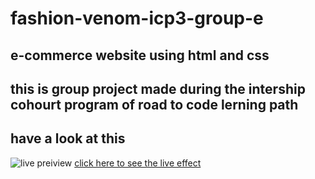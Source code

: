 # fashion-venom-icp3-group-e
## e-commerce website using html and css
## this is group project made during the intership cohourt program of road to code lerning path
## have a look at this 
![live preiview]()
[click here to see the live effect]()
